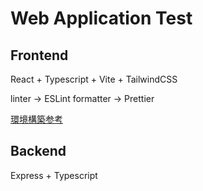 # Web Application Test

## Frontend
React + Typescript + Vite + TailwindCSS

linter -> ESLint
formatter -> Prettier

[環境構築参考](https://zenn.dev/sikkim/articles/93bf99d8588e68)


## Backend
Express + Typescript
